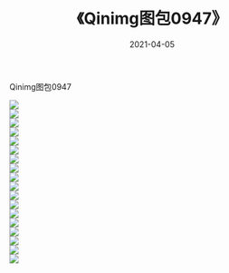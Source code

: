 ﻿---
layout: post
title:  《Qinimg图包0947》
date:   2021-04-05
img: http://imgx.orgx.ga/Qinimg图包/Qinimg图包0947/000.jpg
categories: [美女, 清纯, 唯美]
---

Qinimg图包0947

 ![](http://imgx.orgx.ga/Qinimg图包/Qinimg图包0947/001.jpg) <br>![](http://imgx.orgx.ga/Qinimg图包/Qinimg图包0947/002.jpg) <br>![](http://imgx.orgx.ga/Qinimg图包/Qinimg图包0947/003.jpg) <br>![](http://imgx.orgx.ga/Qinimg图包/Qinimg图包0947/004.jpg) <br>![](http://imgx.orgx.ga/Qinimg图包/Qinimg图包0947/005.jpg) <br>![](http://imgx.orgx.ga/Qinimg图包/Qinimg图包0947/006.jpg) <br>![](http://imgx.orgx.ga/Qinimg图包/Qinimg图包0947/007.jpg) <br>![](http://imgx.orgx.ga/Qinimg图包/Qinimg图包0947/008.jpg) <br>![](http://imgx.orgx.ga/Qinimg图包/Qinimg图包0947/009.jpg) <br>![](http://imgx.orgx.ga/Qinimg图包/Qinimg图包0947/010.jpg) <br>![](http://imgx.orgx.ga/Qinimg图包/Qinimg图包0947/011.jpg) <br>![](http://imgx.orgx.ga/Qinimg图包/Qinimg图包0947/012.jpg) <br>![](http://imgx.orgx.ga/Qinimg图包/Qinimg图包0947/013.jpg) <br>![](http://imgx.orgx.ga/Qinimg图包/Qinimg图包0947/014.jpg) <br>![](http://imgx.orgx.ga/Qinimg图包/Qinimg图包0947/015.jpg) <br>![](http://imgx.orgx.ga/Qinimg图包/Qinimg图包0947/016.jpg) <br>![](http://imgx.orgx.ga/Qinimg图包/Qinimg图包0947/017.jpg) <br>![](http://imgx.orgx.ga/Qinimg图包/Qinimg图包0947/018.jpg) <br>